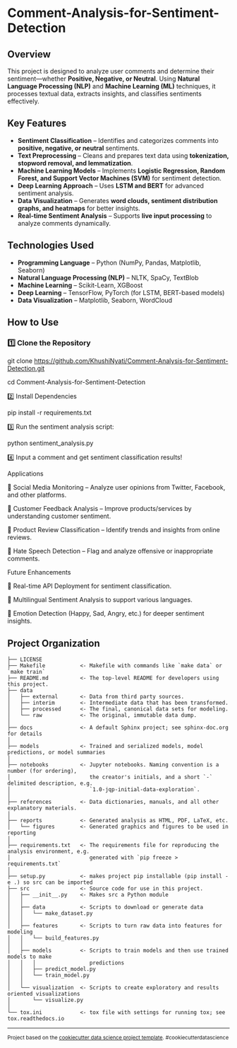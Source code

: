 Comment-Analysis-for-Sentiment-Detection
==============================

##  Overview  
This project is designed to analyze user comments and determine their sentiment—whether **Positive, Negative, or Neutral**. Using **Natural Language Processing (NLP)** and **Machine Learning (ML)** techniques, it processes textual data, extracts insights, and classifies sentiments effectively.  

##  Key Features  
- **Sentiment Classification** – Identifies and categorizes comments into **positive, negative, or neutral** sentiments.  
- **Text Preprocessing** – Cleans and prepares text data using **tokenization, stopword removal, and lemmatization**.  
- **Machine Learning Models** – Implements **Logistic Regression, Random Forest, and Support Vector Machines (SVM)** for sentiment detection.  
- **Deep Learning Approach** – Uses **LSTM and BERT** for advanced sentiment analysis.  
- **Data Visualization** – Generates **word clouds, sentiment distribution graphs, and heatmaps** for better insights.  
- **Real-time Sentiment Analysis** – Supports **live input processing** to analyze comments dynamically.  

##  Technologies Used  
- **Programming Language** – Python (NumPy, Pandas, Matplotlib, Seaborn)  
- **Natural Language Processing (NLP)** – NLTK, SpaCy, TextBlob  
- **Machine Learning** – Scikit-Learn, XGBoost  
- **Deep Learning** – TensorFlow, PyTorch (for LSTM, BERT-based models)  
- **Data Visualization** – Matplotlib, Seaborn, WordCloud  

##  How to Use  

### 1️⃣ Clone the Repository  
git clone https://github.com/KhushiNyati/Comment-Analysis-for-Sentiment-Detection.git

cd Comment-Analysis-for-Sentiment-Detection

2️⃣ Install Dependencies

pip install -r requirements.txt

3️⃣ Run the sentiment analysis script:

python sentiment_analysis.py

4️⃣ Input a comment and get sentiment classification results!

Applications

🔹 Social Media Monitoring – Analyze user opinions from Twitter, Facebook, and other platforms.

🔹 Customer Feedback Analysis – Improve products/services by understanding customer sentiment.

🔹 Product Review Classification – Identify trends and insights from online reviews.

🔹 Hate Speech Detection – Flag and analyze offensive or inappropriate comments.

Future Enhancements

🔹 Real-time API Deployment for sentiment classification.

🔹 Multilingual Sentiment Analysis to support various languages.

🔹 Emotion Detection (Happy, Sad, Angry, etc.) for deeper sentiment insights.



Project Organization
------------

    ├── LICENSE
    ├── Makefile           <- Makefile with commands like `make data` or `make train`
    ├── README.md          <- The top-level README for developers using this project.
    ├── data
    │   ├── external       <- Data from third party sources.
    │   ├── interim        <- Intermediate data that has been transformed.
    │   ├── processed      <- The final, canonical data sets for modeling.
    │   └── raw            <- The original, immutable data dump.
    │
    ├── docs               <- A default Sphinx project; see sphinx-doc.org for details
    │
    ├── models             <- Trained and serialized models, model predictions, or model summaries
    │
    ├── notebooks          <- Jupyter notebooks. Naming convention is a number (for ordering),
    │                         the creator's initials, and a short `-` delimited description, e.g.
    │                         `1.0-jqp-initial-data-exploration`.
    │
    ├── references         <- Data dictionaries, manuals, and all other explanatory materials.
    │
    ├── reports            <- Generated analysis as HTML, PDF, LaTeX, etc.
    │   └── figures        <- Generated graphics and figures to be used in reporting
    │
    ├── requirements.txt   <- The requirements file for reproducing the analysis environment, e.g.
    │                         generated with `pip freeze > requirements.txt`
    │
    ├── setup.py           <- makes project pip installable (pip install -e .) so src can be imported
    ├── src                <- Source code for use in this project.
    │   ├── __init__.py    <- Makes src a Python module
    │   │
    │   ├── data           <- Scripts to download or generate data
    │   │   └── make_dataset.py
    │   │
    │   ├── features       <- Scripts to turn raw data into features for modeling
    │   │   └── build_features.py
    │   │
    │   ├── models         <- Scripts to train models and then use trained models to make
    │   │   │                 predictions
    │   │   ├── predict_model.py
    │   │   └── train_model.py
    │   │
    │   └── visualization  <- Scripts to create exploratory and results oriented visualizations
    │       └── visualize.py
    │
    └── tox.ini            <- tox file with settings for running tox; see tox.readthedocs.io


--------

<p><small>Project based on the <a target="_blank" href="https://drivendata.github.io/cookiecutter-data-science/">cookiecutter data science project template</a>. #cookiecutterdatascience</small></p>
